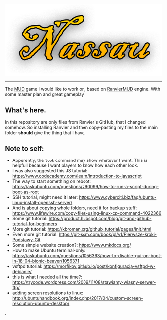 <p align="center"><img class="readme-logo" src="https://github.com/Janek-Sz/nassau/blob/master/nassau-logo.png"></p>

---
The [MUD](https://en.wikipedia.org/wiki/MUD) game I would like to work on, based on [RanvierMUD](https://github.com/RanvierMUD/ranviermud) engine. With some master plan and great gameplay.

## What's here.

In this repository are only files from Ranvier's GitHub, that I changed somehow. So installing Ranvier and then copy-pasting my files to the main folder **should** give the thing that I have.

## Note to self:

- Apperently, the `look` command may show whatever I want. This is helpfull because I want players to know how each other look.
- I was also suggested this JS tutorial: https://www.codecademy.com/learn/introduction-to-javascript
- The way to start something on reboot: https://askubuntu.com/questions/290099/how-to-run-a-script-during-boot-as-root
- SSH tutorial, might need it later: https://www.cyberciti.biz/faq/ubuntu-linux-install-openssh-server/
- And is about copying whole folders, need it for backup stuff: https://www.lifewire.com/copy-files-using-linux-cp-command-4022366
- Some git tutorial: https://product.hubspot.com/blog/git-and-github-tutorial-for-beginners
- More git tutorial: https://kbroman.org/github_tutorial/pages/init.html
- Even more git tutorial: https://git-scm.com/book/pl/v1/Pierwsze-kroki-Podstawy-Git
- Some simple website creation?: https://www.mkdocs.org/
- How to make Ubuntu terminal-only: https://askubuntu.com/questions/1056363/how-to-disable-gui-on-boot-in-18-04-bionic-beaver/1056371
- vsftpd tutorial: https://morfikov.github.io/post/konfiguracja-vsftpd-w-debianie/
- this is what I needed all the time?: https://trycode.wordpress.com/2009/11/08/stawiamy-wlasny-serwer-ftp/
- adding screen resolutions to linux: http://ubuntuhandbook.org/index.php/2017/04/custom-screen-resolution-ubuntu-desktop/

.
